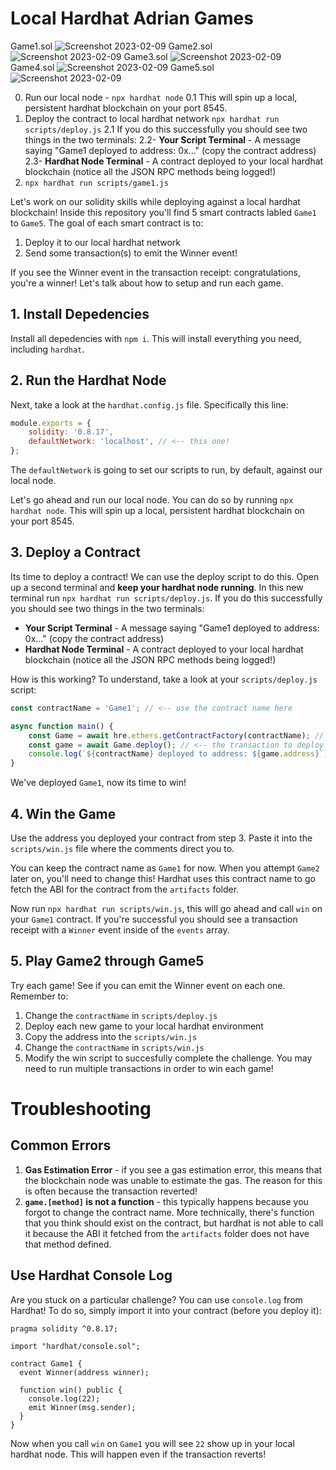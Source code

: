 # Local Hardhat Adrian Games 
Game1.sol
![Screenshot 2023-02-09](https://user-images.githubusercontent.com/62570164/217929715-0273a24d-0572-4c55-b9f5-d5039e22026a.png)
Game2.sol
![Screenshot 2023-02-09](https://user-images.githubusercontent.com/62570164/217920864-ea57036f-118e-49b3-a57e-e5f7fcc0fec8.png)
Game3.sol
![Screenshot 2023-02-09](https://user-images.githubusercontent.com/62570164/217922732-d6c5f25f-b57a-4ffd-bcef-10714dca5b91.png)
Game4.sol
![Screenshot 2023-02-09](https://user-images.githubusercontent.com/62570164/217927733-c061c573-768a-46bc-910e-d1e2eb1bb28e.png)
Game5.sol
![Screenshot 2023-02-09](https://user-images.githubusercontent.com/62570164/217929336-f5adc676-78a4-46fd-b56d-d38d8ccef095.png)

0. Run our local node - `npx hardhat node` 
0.1 This will spin up a local, persistent hardhat blockchain on your port 8545.
2. Deploy the contract to local hardhat network `npx hardhat run scripts/deploy.js`
2.1 If you do this successfully you should see two things in the two terminals:
2.2- **Your Script Terminal** - A message saying "Game1 deployed to address: 0x..." (copy the contract address)
2.3- **Hardhat Node Terminal** - A contract deployed to your local hardhat blockchain (notice all the JSON RPC methods being logged!)
3. `npx hardhat run scripts/game1.js`



Let's work on our solidity skills while deploying against a local hardhat blockchain! Inside this repository you'll find 5 smart contracts labled `Game1` to `Game5`. The goal of each smart contract is to:

1. Deploy it to our local hardhat network
2. Send some transaction(s) to emit the Winner event!

If you see the Winner event in the transaction receipt: congratulations, you're a winner! Let's talk about how to setup and run each game.

## 1. Install Depedencies

Install all depedencies with `npm i`. This will install everything you need, including `hardhat`.

## 2. Run the Hardhat Node

Next, take a look at the `hardhat.config.js` file. Specifically this line:

```javascript
module.exports = {
	solidity: '0.8.17',
	defaultNetwork: 'localhost', // <-- this one!
};
```

The `defaultNetwork` is going to set our scripts to run, by default, against our local node.

Let's go ahead and run our local node. You can do so by running `npx hardhat node`. This will spin up a local, persistent hardhat blockchain on your port 8545.

## 3. Deploy a Contract

Its time to deploy a contract! We can use the deploy script to do this. Open up a second terminal and **keep your hardhat node running**. In this new terminal run `npx hardhat run scripts/deploy.js`. If you do this successfully you should see two things in the two terminals:

- **Your Script Terminal** - A message saying "Game1 deployed to address: 0x..." (copy the contract address)
- **Hardhat Node Terminal** - A contract deployed to your local hardhat blockchain (notice all the JSON RPC methods being logged!)

How is this working? To understand, take a look at your `scripts/deploy.js` script:

```javascript
const contractName = 'Game1'; // <-- use the contract name here

async function main() {
	const Game = await hre.ethers.getContractFactory(contractName); // <-- hardhat compiles and grabs the contract abi/bytecode using the name
	const game = await Game.deploy(); // <-- the transaction to deploy your contract to the blockchain
	console.log(`${contractName} deployed to address: ${game.address}`); // <-- our log telling us the address!
}
```

We've deployed `Game1`, now its time to win!

## 4. Win the Game

Use the address you deployed your contract from step 3. Paste it into the `scripts/win.js` file where the comments direct you to.

You can keep the contract name as `Game1` for now. When you attempt `Game2` later on, you'll need to change this! Hardhat uses this contract name to go fetch the ABI for the contract from the `artifacts` folder.

Now run `npx hardhat run scripts/win.js`, this will go ahead and call `win` on your `Game1` contract. If you're successful you should see a transaction receipt with a `Winner` event inside of the `events` array.

## 5. Play Game2 through Game5

Try each game! See if you can emit the Winner event on each one. Remember to:

1. Change the `contractName` in `scripts/deploy.js`
2. Deploy each new game to your local hardhat environment
3. Copy the address into the `scripts/win.js`
4. Change the `contractName` in `scripts/win.js`
5. Modify the win script to succesfully complete the challenge. You may need to run multiple transactions in order to win each game!

# Troubleshooting

## Common Errors

1. **Gas Estimation Error** - if you see a gas estimation error, this means that the blockchain node was unable to estimate the gas. The reason for this is often because the transaction reverted!
2. **`game.[method]` is not a function** - this typically happens because you forgot to change the contract name. More technically, there's function that you think should exist on the contract, but hardhat is not able to call it because the ABI it fetched from the `artifacts` folder does not have that method defined.

## Use Hardhat Console Log

Are you stuck on a particular challenge? You can use `console.log` from Hardhat! To do so, simply import it into your contract (before you deploy it):

```solidity
pragma solidity ^0.8.17;

import "hardhat/console.sol";

contract Game1 {
  event Winner(address winner);

  function win() public {
    console.log(22);
    emit Winner(msg.sender);
  }
}
```

Now when you call `win` on `Game1` you will see `22` show up in your local hardhat node. This will happen even if the transaction reverts!
